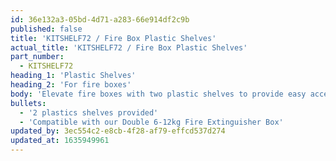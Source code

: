```yaml
---
id: 36e132a3-05bd-4d71-a283-66e914df2c9b
published: false
title: 'KITSHELF72 / Fire Box Plastic Shelves'
actual_title: 'KITSHELF72 / Fire Box Plastic Shelves'
part_number:
  - KITSHELF72
heading_1: 'Plastic Shelves'
heading_2: 'For fire boxes'
body: 'Elevate fire boxes with two plastic shelves to provide easy access in an emergency.'
bullets:
  - '2 plastics shelves provided'
  - 'Compatible with our Double 6-12kg Fire Extinguisher Box'
updated_by: 3ec554c2-e8cb-4f28-af79-effcd537d274
updated_at: 1635949961
---
```

